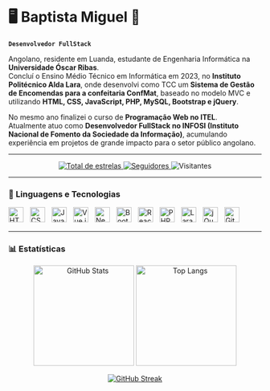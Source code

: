 # 🖥️ Baptista Miguel 📱️ 

**`Desenvolvedor FullStack`**

Angolano, residente em Luanda, estudante de Engenharia Informática na **Universidade Óscar Ribas**.  
Concluí o Ensino Médio Técnico em Informática em 2023, no **Instituto Politécnico Alda Lara**, onde desenvolvi como TCC um **Sistema de Gestão de Encomendas para a confeitaria ConfMat**, baseado no modelo MVC e utilizando **HTML, CSS, JavaScript, PHP, MySQL, Bootstrap e jQuery**.  

No mesmo ano finalizei o curso de **Programação Web no ITEL**.  
Atualmente atuo como **Desenvolvedor FullStack no INFOSI (Instituto Nacional de Fomento da Sociedade da Informação)**, acumulando experiência em projetos de grande impacto para o setor público angolano.  

---

<p align="center">
    <a href="https://github.com/batistalando7?tab=repositories&sort=stargazers">
        <img 
            alt="Total de estrelas" 
            title="Total de estrelas GitHub" 
            src="https://custom-icon-badges.demolab.com/github/stars/batistalando7?color=55960c&style=for-the-badge&labelColor=488207&logo=star&label=estrelas"
        />
    </a>
    <a href="https://github.com/batistalando7?tab=followers">
        <img 
            alt="Seguidores" 
            title="Me siga no GitHub" 
            src="https://custom-icon-badges.demolab.com/github/followers/batistalando7?color=236ad3&labelColor=1155ba&style=for-the-badge&logo=github&label=Seguidores&logoColor=white"
        />
    </a>
    <img 
        alt="Visitantes"
        src="https://komarev.com/ghpvc/?username=batistalando7&color=blue&style=for-the-badge"
    />
</p>

---

### 🤖 Linguagens e Tecnologias

<img align="left" alt="HTML" title="HTML" width="30px" style="padding-right: 10px;" src="https://cdn.jsdelivr.net/gh/devicons/devicon@latest/icons/html5/html5-original.svg"/>
<img align="left" alt="CSS" title="CSS" width="30px" style="padding-right: 10px;" src="https://cdn.jsdelivr.net/gh/devicons/devicon@latest/icons/css3/css3-original.svg"/>
<img align="left" alt="JavaScript" title="JavaScript" width="30px" style="padding-right: 10px;" src="https://cdn.jsdelivr.net/gh/devicons/devicon@latest/icons/javascript/javascript-original.svg"/>
<img align="left" alt="Vue.js" title="Vue.js" width="30px" style="padding-right: 10px;" src="https://cdn.jsdelivr.net/gh/devicons/devicon@latest/icons/vuejs/vuejs-original.svg"/>
<img align="left" alt="Next.js" title="Next.js" width="30px" style="padding-right: 10px;" src="https://cdn.jsdelivr.net/gh/devicons/devicon@latest/icons/nextjs/nextjs-original.svg"/>
<img align="left" alt="Bootstrap" title="Bootstrap" width="30px" style="padding-right: 10px;" src="https://cdn.jsdelivr.net/gh/devicons/devicon@latest/icons/bootstrap/bootstrap-original.svg"/>
<img align="left" alt="React Native" title="React Native" width="30px" style="padding-right: 10px;" src="https://cdn.jsdelivr.net/gh/devicons/devicon@latest/icons/react/react-original.svg"/>
<img align="left" alt="PHP" title="PHP" width="30px" style="padding-right: 10px;" src="https://cdn.jsdelivr.net/gh/devicons/devicon@latest/icons/php/php-original.svg"/>
<img align="left" alt="Laravel" title="Laravel" width="30px" style="padding-right: 10px;" src="https://cdn.jsdelivr.net/gh/devicons/devicon@latest/icons/laravel/laravel-original.svg"/>
<img align="left" alt="jQuery" title="jQuery" width="30px" style="padding-right: 10px;" src="https://cdn.jsdelivr.net/gh/devicons/devicon@latest/icons/jquery/jquery-original.svg"/>
<img align="left" alt="Git" title="Git" width="30px" style="padding-right: 10px;" src="https://cdn.jsdelivr.net/gh/devicons/devicon@latest/icons/git/git-original.svg"/>

<br/>
<br/>

---

### 📊 Estatísticas

<p align="center">
  <img 
    alt="GitHub Stats" 
    height="200" 
    src="https://github-readme-stats.vercel.app/api?username=batistalando7&show_icons=true&theme=tokyonight&include_all_commits=true&locale=pt-br" 
  />
  <img 
    alt="Top Langs" 
    height="200" 
    src="https://github-readme-stats.vercel.app/api/top-langs/?username=batistalando7&theme=tokyonight&layout=compact&custom_title=Tecnologias&langs_count=9" 
  />
</p>

<p align="center">
  <a href="https://git.io/streak-stats">
    <img src="https://streak-stats.demolab.com?user=batistalando7&theme=tokyonight&locale=pt_BR" alt="GitHub Streak"/>
  </a>
</p>
